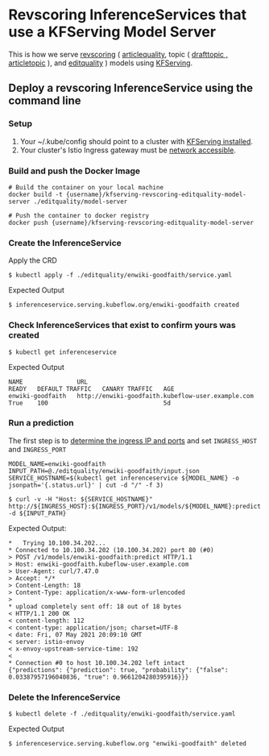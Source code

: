 # Revscoring InferenceServices that use a KFServing Model Server

This is how we serve [revscoring](https://github.com/wikimedia/revscoring) ( [articlequality](https://github.com/wikimedia/articlequality), topic ( [drafttopic , articletopic](https://github.com/wikimedia/drafttopic) ), and [editquality](https://github.com/wikimedia/editquality) ) models using [KFServing](https://github.com/kubeflow/kfserving).

## Deploy a revscoring InferenceService using the command line

### Setup

1. Your ~/.kube/config should point to a cluster with [KFServing installed](https://github.com/kubeflow/kfserving/#install-kfserving).
2. Your cluster's Istio Ingress gateway must be [network accessible](https://istio.io/latest/docs/tasks/traffic-management/ingress/ingress-control/).

### Build and push the Docker Image

```
# Build the container on your local machine
docker build -t {username}/kfserving-revscoring-editquality-model-server ./editquality/model-server

# Push the container to docker registry
docker push {username}/kfserving-revscoring-editquality-model-server
```

### Create the InferenceService

Apply the CRD

```
$ kubectl apply -f ./editquality/enwiki-goodfaith/service.yaml
```

Expected Output

```
$ inferenceservice.serving.kubeflow.org/enwiki-goodfaith created
```

### Check InferenceServices that exist to confirm yours was created

```
$ kubectl get inferenceservice
```

Expected Output

```
NAME               URL                                                 READY   DEFAULT TRAFFIC   CANARY TRAFFIC   AGE
enwiki-goodfaith   http://enwiki-goodfaith.kubeflow-user.example.com   True    100                                5d
```

### Run a prediction
The first step is to [determine the ingress IP and ports](https://github.com/kubeflow/kfserving/#determine-the-ingress-ip-and-ports) and set `INGRESS_HOST` and `INGRESS_PORT`

```
MODEL_NAME=enwiki-goodfaith
INPUT_PATH=@./editquality/enwiki-goodfaith/input.json
SERVICE_HOSTNAME=$(kubectl get inferenceservice ${MODEL_NAME} -o jsonpath='{.status.url}' | cut -d "/" -f 3)

$ curl -v -H "Host: ${SERVICE_HOSTNAME}" http://${INGRESS_HOST}:${INGRESS_PORT}/v1/models/${MODEL_NAME}:predict -d ${INPUT_PATH}
```

Expected Output:

```
*   Trying 10.100.34.202...
* Connected to 10.100.34.202 (10.100.34.202) port 80 (#0)
> POST /v1/models/enwiki-goodfaith:predict HTTP/1.1
> Host: enwiki-goodfaith.kubeflow-user.example.com
> User-Agent: curl/7.47.0
> Accept: */*
> Content-Length: 18
> Content-Type: application/x-www-form-urlencoded
> 
* upload completely sent off: 18 out of 18 bytes
< HTTP/1.1 200 OK
< content-length: 112
< content-type: application/json; charset=UTF-8
< date: Fri, 07 May 2021 20:09:10 GMT
< server: istio-envoy
< x-envoy-upstream-service-time: 192
< 
* Connection #0 to host 10.100.34.202 left intact
{"predictions": {"prediction": true, "probability": {"false": 0.03387957196040836, "true": 0.9661204280395916}}}
```

### Delete the InferenceService

```
$ kubectl delete -f ./editquality/enwiki-goodfaith/service.yaml
```

Expected Output

```
$ inferenceservice.serving.kubeflow.org "enwiki-goodfaith" deleted
```
